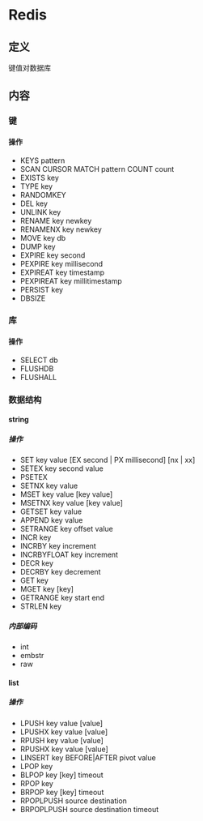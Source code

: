 # Redis #

## 定义 ##
键值对数据库

## 内容 ##
### 键 ###
#### 操作 ####
  - KEYS pattern
  - SCAN CURSOR MATCH pattern COUNT count
  - EXISTS key
  - TYPE key
  - RANDOMKEY
  - DEL key
  - UNLINK key
  - RENAME key newkey
  - RENAMENX key newkey
  - MOVE key db
  - DUMP key
  - EXPIRE key second
  - PEXPIRE key millisecond
  - EXPIREAT key timestamp
  - PEXPIREAT key millitimestamp
  - PERSIST key
  - DBSIZE
### 库 ###
#### 操作 ####
  - SELECT db
  - FLUSHDB
  - FLUSHALL

### 数据结构 ###
#### string ####
##### 操作 #####
  - SET key value [EX second | PX millisecond] [nx | xx]
  - SETEX key second value
  - PSETEX <key> <millisecond> <value>
  - SETNX key value
  - MSET key value [key value]
  - MSETNX key value [key value]
  - GETSET key value
  - APPEND key value
  - SETRANGE key offset value
  - INCR key
  - INCRBY key increment
  - INCRBYFLOAT key increment
  - DECR key
  - DECRBY key decrement
  - GET key
  - MGET key [key]
  - GETRANGE key start end
  - STRLEN key
##### 内部编码 #####
  - int
  - embstr
  - raw

#### list ####
##### 操作 #####
  - LPUSH key value [value]
  - LPUSHX key value [value]
  - RPUSH key value [value]
  - RPUSHX key value [value]
  - LINSERT key BEFORE|AFTER pivot value
  - LPOP key
  - BLPOP key [key] timeout 
  - RPOP key
  - BRPOP key [key] timeout
  - RPOPLPUSH source destination
  - BRPOPLPUSH source destination timeout
